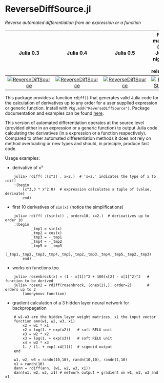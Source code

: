 ReverseDiffSource.jl
====================

_Reverse automated differentiation from an expression or a function_

|Julia 0.3 | Julia 0.4 | Julia 0.5 | Pkg master (on Julia nightly + release) | Coverage |
|:-------------:|:-----------:|:-----------:|:-----------:|:-----------:|
|[![ReverseDiffSource](http://pkg.julialang.org/badges/ReverseDiffSource_0.3.svg)](http://pkg.julialang.org/?pkg=ReverseDiffSource&ver=0.3) | [![ReverseDiffSource](http://pkg.julialang.org/badges/ReverseDiffSource_0.4.svg)](http://pkg.julialang.org/?pkg=ReverseDiffSource&ver=0.4) | [![ReverseDiffSource](http://pkg.julialang.org/badges/ReverseDiffSource_0.5.svg)](http://pkg.julialang.org/?pkg=ReverseDiffSource&ver=0.5)| [![Build Status](https://travis-ci.org/JuliaDiff/ReverseDiffSource.jl.svg?branch=master)](https://travis-ci.org/JuliaDiff/ReverseDiffSource.jl) | [![Coverage Status](https://coveralls.io/repos/JuliaDiff/ReverseDiffSource.jl/badge.png?branch=master)](https://coveralls.io/r/JuliaDiff/ReverseDiffSource.jl?branch=master) |

This package provides a function `rdiff()` that generates valid Julia code for the calculation of derivatives up to any order for a user supplied expression or generic function. Install with `Pkg.add("ReverseDiffSource")`. Package documentation and examples can be found [here](http://reversediffsourcejl.readthedocs.org/en/master/index.html).

This version of automated differentiation operates at the source level (provided either in an expression or a generic function) to output Julia code calculating the derivatives (in a expression or a function respectively). Compared to other automated differentiation methods it does not rely on method overloading or new types and should, in principle, produce fast code.

Usage examples:
- derivative of x³
```
    julia> rdiff( :(x^3) , x=2.)  # 'x=2.' indicates the type of x to rdiff
    :(begin 
        (x^3,3 * x^2.0)  # expression calculates a tuple of (value, derivate)
        end)
```

- first 10 derivatives of `sin(x)`  (notice the simplifications)
```
    julia> rdiff( :(sin(x)) , order=10, x=2.)  # derivatives up to order 10
    :(begin 
            _tmp1 = sin(x)
            _tmp2 = cos(x)
            _tmp3 = -_tmp1
            _tmp4 = -_tmp2
            _tmp5 = -_tmp3
            (_tmp1,_tmp2,_tmp3,_tmp4,_tmp5,_tmp2,_tmp3,_tmp4,_tmp5,_tmp2,_tmp3)
        end)
```

- works on functions too
```
	julia> rosenbrock(x) = (1 - x[1])^2 + 100(x[2] - x[1]^2)^2   # function to be derived
	julia> rosen2 = rdiff(rosenbrock, (ones(2),), order=2)       # orders up to 2
		(anonymous function)
```

- gradient calculation of a 3 hidden layer neural network for backpropagation
```
    # w1-w3 are the hidden layer weight matrices, x1 the input vector
    function ann(w1, w2, w3, x1)
        x2 = w1 * x1 
        x2 = log(1. + exp(x2))   # soft RELU unit
        x3 = w2 * x2 
        x3 = log(1. + exp(x3))   # soft RELU unit
        x4 = w3 * x3 
        1. / (1. + exp(-x4[1]))  # sigmoid output
    end

    w1, w2, w3 = randn(10,10), randn(10,10), randn(1,10)
    x1 = randn(10)
    dann = rdiff(ann, (w1, w2, w3, x1))
    dann(w1, w2, w3, x1) # network output + gradient on w1, w2, w3 and x1
```
